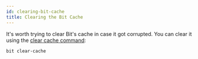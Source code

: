 ```yaml
---
id: clearing-bit-cache
title: Clearing the Bit Cache
---
```


It's worth trying to clear Bit's cache in case it got corrupted. You can clear it using the [clear cache command](/docs/apis/cli-all#clear-cache):

```shell
bit clear-cache
```
